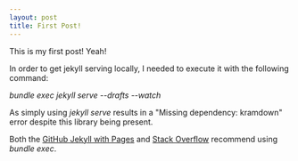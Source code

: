 ```yaml
---
layout: post
title: First Post!
---
```

This is my first post!  Yeah!

In order to get jekyll serving locally, I needed to execute it with the following command:

*bundle exec jekyll serve --drafts --watch*

As simply using *jekyll serve* results in a "Missing dependency: kramdown" error despite this library being present.

Both the [GitHub Jekyll with Pages](https://help.github.com/articles/using-jekyll-with-pages/) and [Stack Overflow](http://stackoverflow.com/questions/31417469/jekyll-ruby-kramdown-missing-dependency) recommend using *bundle exec*.
